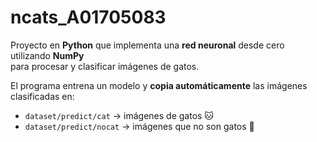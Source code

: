 # ncats_A01705083

Proyecto en **Python** que implementa una **red neuronal** desde cero utilizando **NumPy**  
para procesar y clasificar imágenes de gatos.

El programa entrena un modelo y **copia automáticamente** las imágenes clasificadas en:

- `dataset/predict/cat` → imágenes de gatos 🐱  
- `dataset/predict/nocat` → imágenes que no son gatos 🚫  
